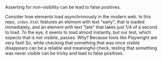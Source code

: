 Asserting for non-visibility can be lead to false positives.

Consider how elements load asynchronously in the modern web. In this repo, `index.html` features an element with text "early", that is loaded immediately, and an element with text "late" that takes just 1/4 of a second to load. To the eye, it seems to load almost instantly, but our test, which expects that is not visibile, passes. Why? Because tools like Playwright are very fast! So, while checking that something that was once visible disappears can be a reliable and meaningful check, testing that something was never visible can be tricky and lead to false positives.
